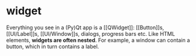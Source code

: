 # widget

Everything you see in a (Py)Qt app is a [[QWidget]]: [[Button]]s, [[UI/Label]]s, [[UI/Window]]s, dialogs, progress bars etc. Like HTML elements, **widgets are often nested**. For example, a window can contain a button, which in turn contains a label.
